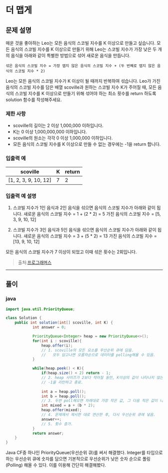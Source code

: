 # 더 맵게

## 문제 설명
매운 것을 좋아하는 Leo는 모든 음식의 스코빌 지수를 K 이상으로 만들고 싶습니다.
모든 음식의 스코빌 지수를 K 이상으로 만들기 위해 
Leo는 스코빌 지수가 가장 낮은 두 개의 음식을 
아래와 같이 특별한 방법으로 섞어 새로운 음식을 만듭니다.

```
섞은 음식의 스코빌 지수 = 가장 맵지 않은 음식의 스코빌 지수 + (두 번째로 맵지 않은 음식의 스코빌 지수 * 2)
```

Leo는 모든 음식의 스코빌 지수가 K 이상이 될 때까지 반복하여 섞습니다.
Leo가 가진 음식의 스코빌 지수를 담은 배열 scoville과 원하는 스코빌 지수 K가 주어질 때, 모든 음식의 스코빌 지수를 K 이상으로 만들기 위해 섞어야 하는 최소 횟수를 return 하도록 solution 함수를 작성해주세요.

### 제한 사항
- scoville의 길이는 2 이상 1,000,000 이하입니다.
- K는 0 이상 1,000,000,000 이하입니다.
- scoville의 원소는 각각 0 이상 1,000,000 이하입니다.
- 모든 음식의 스코빌 지수를 K 이상으로 만들 수 없는 경우에는 -1을 return 합니다.

### 입출력 예
| scoville             | K   | return |
| -------------------- | --- | ------ |
| [1, 2, 3, 9, 10, 12] | 7   | 2      |

### 입출력 예 설명
1. 스코빌 지수가 1인 음식과 2인 음식을 섞으면 음식의 스코빌 지수가 아래와 같이 됩니다.
새로운 음식의 스코빌 지수 = 1 + (2 * 2) = 5
가진 음식의 스코빌 지수 = [5, 3, 9, 10, 12]

2. 스코빌 지수가 3인 음식과 5인 음식을 섞으면 음식의 스코빌 지수가 아래와 같이 됩니다.
새로운 음식의 스코빌 지수 = 3 + (5 * 2) = 13
가진 음식의 스코빌 지수 = [13, 9, 10, 12]

모든 음식의 스코빌 지수가 7 이상이 되었고 이때 섞은 횟수는 2회입니다.

> 출처:[프로그래머스](https://programmers.co.kr/learn/courses/30/lessons/42626?language=java)

---

## 풀이

### java
```java
import java.util.PriorityQueue;

class Solution {
    public int solution(int[] scoville, int K) {
            int answer = 0;

            PriorityQueue<Integer> heap = new PriorityQueue<>();
            for(int i : scoville){
                heap.offer(i);
                // 1. scoville의 모든 요소를 우선순위 큐에 담음.
                //   모두 담고나면 오름차순으로 데이터를 polling해올 수 있음.
            }

            while(heap.peek() < K){
                if(heap.size() < 2) return - 1; 
                // 2. heap 사이즈가 2보다 작아질 동안, K이상의 값이 나타나지 않는다면
                // -1을 리턴하고 종료.
                
                int a = heap.poll();
                int b = heap.poll();
                // 3. 두번 poll해오면 차례대로 가장 작은 값, 그 다음 작은 값이 나옴
                int mixed = a + (b * 2);
                heap.offer(mixed);
                // 4. 문제에서 제시한 대로 연산한 후, 다시 우선순위 큐에 넣음.
                answer++;
                // 5. 횟수 증가.
            }
            return answer;
    }
}
```

Java CF중 하나인 PriorityQueue(우선순위 큐)를 써서 해결했다.
Integer를 타입으로하는 우선순위 큐에 숫자를 담으면 기본적으로 우선순위가 낮은 숫자 순으로 폴링(Polling) 해올 수 있다. 이를 이용해 간단히 해결해봤다.

